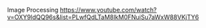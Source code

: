 
Image Processing
https://www.youtube.com/watch?v=OXY9ldQQ96s&list=PLwfQdLTaM8lkM0FNuiSu7aWxW88VKjTY6

